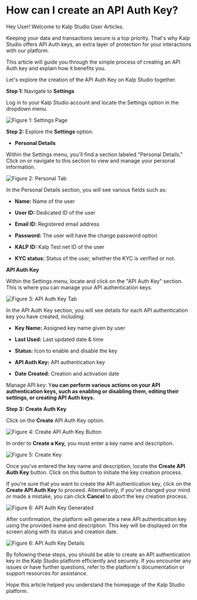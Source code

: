 # How can I create an API Auth Key?

Hey User! Welcome to Kalp Studio User Articles.

Keeping your data and transactions secure is a top priority. That's why Kalp Studio offers API Auth keys, an extra layer of protection for your interactions with our platform.

This article will guide you through the simple process of creating an API Auth key and explain how it benefits you.

Let's explore the creation of the API Auth Key on Kalp Studio together.

**Step 1:** Navigate to **Settings**

Log in to your Kalp Studio account and locate the Settings option in the dropdown menu.

![Figure 1: Settings Page](https://docs.kalp.studio/~gitbook/image?url=https:%2F%2Fs3-ap-south-1.amazonaws.com%2Find-cdn.freshdesk.com%2Fdata%2Fhelpdesk%2Fattachments%2Fproduction%2F1060006983739%2Foriginal%2FIbC6qK-sy8x9WAiBLPN2ZYxCrkTp99pz5w.png%3F1708425321&width=768&dpr=4&quality=100&sign=b554baa07a4ce21ace8268818fd21e190d19cd46ea0302d3b0322c042697b1e0)

**Step 2:** Explore the **Settings** option.

-   **Personal Details**
    

Within the Settings menu, you'll find a section labeled "Personal Details." Click on or navigate to this section to view and manage your personal information.

![Figure 2: Personal Tab](https://docs.kalp.studio/~gitbook/image?url=https:%2F%2Fs3-ap-south-1.amazonaws.com%2Find-cdn.freshdesk.com%2Fdata%2Fhelpdesk%2Fattachments%2Fproduction%2F1060006984281%2Foriginal%2FmYA1psSc0r2sq_7R-YaNl77kdQx6Krj6Kw.png%3F1708425851&width=768&dpr=4&quality=100&sign=12c51c6c9dafc9634be72653b768567a348db066c79f3b1e26a021d6021d1817)

In the Personal Details section, you will see various fields such as:

-   **Name:** Name of the user
    
-   **User ID:** Dedicated ID of the user
    
-   **Email ID:** Registered email address
    
-   **Password:** The user will have the change password option
    
-   **KALP ID:** Kalp Test net ID of the user
    
-   **KYC status:** Status of the user, whether the KYC is verified or not.
    

**API Auth Key**

Within the Settings menu, locate and click on the "API Auth Key" section. This is where you can manage your API authentication keys.

![Figure 3: API Auth Key Tab](https://docs.kalp.studio/~gitbook/image?url=https:%2F%2Fs3-ap-south-1.amazonaws.com%2Find-cdn.freshdesk.com%2Fdata%2Fhelpdesk%2Fattachments%2Fproduction%2F1060007156932%2Foriginal%2FQc8Z4Xi4FW20ilakYWJmsk373LImR3zrqw.png%3F1708688568&width=768&dpr=4&quality=100&sign=f516d09e2ddc0471d3d82a0e17b50769f10cdf5dfe73cfade270fa0eb25b3c80)


In the API Auth Key section, you will see details for each API authentication key you have created, including:

-   **Key Name:** Assigned key name given by user
    
-   **Last Used:** Last updated date & time
    
-   **Status:** Icon to enable and disable the key
    
-   **API Auth Key:** API authentication key
    
-   **Date Created:** Creation and activation date
    

Manage API key: Y**ou can perform various actions on your API authentication keys, such as enabling or disabling them, editing their settings, or creating API Auth keys.**

**Step 3:** **Create Auth Key**

Click on the **Create** API Auth Key option.

![Figure 4: Create API Auth Key Button](https://docs.kalp.studio/~gitbook/image?url=https:%2F%2Fs3-ap-south-1.amazonaws.com%2Find-cdn.freshdesk.com%2Fdata%2Fhelpdesk%2Fattachments%2Fproduction%2F1060007156385%2Foriginal%2F95e8mCXwyS2y9vALMidljFjrXf0h_EKaLA.png%3F1708688062&width=768&dpr=4&quality=100&sign=4f534dd96d7cbf22511c3e87a0f9d7a85834bfdc86da876f3e763d32e343d101)

In order to **Create a Key,** you must enter a key name and description.

![Figure 5: Create Key](https://docs.kalp.studio/~gitbook/image?url=https:%2F%2Fs3-ap-south-1.amazonaws.com%2Find-cdn.freshdesk.com%2Fdata%2Fhelpdesk%2Fattachments%2Fproduction%2F1060007156513%2Foriginal%2FWx3_ey36d5l047dl8s7ICBMfOU96_GmnXQ.png%3F1708688183&width=768&dpr=4&quality=100&sign=79f764136495acbd6a0ea2d488395671052eede590c739095cf29da17478ba3c)

Once you've entered the key name and description, locate the **Create API Auth Key** button. Click on this button to initiate the key creation process.

If you're sure that you want to create the API authentication key, click on the **Create API Auth Key** to proceed. Alternatively, if you've changed your mind or made a mistake, you can click **Cancel** to abort the key creation process.

![Figure 6: API Auth Key Generated](https://docs.kalp.studio/~gitbook/image?url=https:%2F%2Fs3-ap-south-1.amazonaws.com%2Find-cdn.freshdesk.com%2Fdata%2Fhelpdesk%2Fattachments%2Fproduction%2F1060007156593%2Foriginal%2FEf-pvBgDXLn9uSkV2sPCDSUgdeK-jl7VEQ.png%3F1708688230&width=768&dpr=4&quality=100&sign=c916b49bc9516208bfcfe8a21ffbe630596ec9fa58117b8ac31a4a2692b0da61)

After confirmation, the platform will generate a new API authentication key using the provided name and description. This key will be displayed on the screen along with its status and creation date.

![Figure 6: API Auth Key Details](https://docs.kalp.studio/~gitbook/image?url=https:%2F%2Fs3-ap-south-1.amazonaws.com%2Find-cdn.freshdesk.com%2Fdata%2Fhelpdesk%2Fattachments%2Fproduction%2F1060007262325%2Foriginal%2FCY_oAdaE3Jzh4uFRTLf-rrEH5S8W7Q9XqA.png%3F1709014947&width=768&dpr=4&quality=100&sign=e23594e10963a95780c4d9b51eec2a499ba240d119ee2ee44f040812c4c9179b)

By following these steps, you should be able to create an API authentication key in the Kalp Studio platform efficiently and securely. If you encounter any issues or have further questions, refer to the platform's documentation or support resources for assistance.

Hope this article helped you understand the homepage of the Kalp Studio platform.